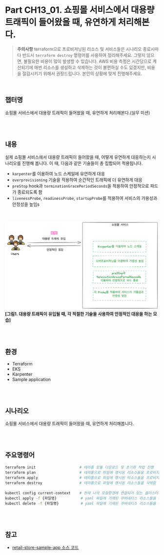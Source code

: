 # Part CH13_01. 쇼핑몰 서비스에서 대용량 트래픽이 들어왔을 때, 유연하게 처리해본다.
> **주의사항**
terraform으로 프로비저닝된 리소스 및 서비스들은 시나리오 종료시마다 반드시 `terraform destroy` 명령어를 사용하여 정리해주세요. 그렇지 않으면, 불필요한 비용이 많이 발생할 수 있습니다. AWS 비용 측정은 시간당으로 계산되기에 매번 리소스를 생성하고 삭제하는 것이 불편하실 수도 있겠지만, 비용을 절감시키기 위해서 권장드립니다. 본인의 상황에 맞게 진행해주세요.

<br>

## 챕터명

쇼핑몰 서비스에서 대용량 트래픽이 들어왔을 때, 유연하게 처리해본다.(실무 미션)

<br><br>

## 내용

실제 쇼핑몰 서비스에서 대용량 트래픽이 들어왔을 때, 어떻게 유연하게 대응하는지 시나리오를 진행해 봅니다. 이 때, 다음과 같은 기술들이 총 집합되어 적용됩니다.

- `karpenter`를 이용하여 노드 스케일에 유연하게 대응
- `overprovisioning` 기술을 적용하여 순간적인 트래픽에 더 유연하게 대응
- `preStop` hook과 `terminationGracePeriodSeconds`을 적용하여 안정적으로 파드가 종료되도록 함
- `livenessProbe`, `readinessProbe`, `startupProbe`를 적용하여 서비스의 가용성과 안정성을 높임s

<br>

![umbrella_helm_chart01](../../images/12-senario.png)
**[그림1. 대용량 트래픽이 유입될 때, 각 적절한 기술을 사용하여 안정적인 대응을 하는 모습]**

<br><br>

## 환경

- Terraform
- EKS
- Karpenter
- Sample application

<br><br>

## 시나리오

쇼핑몰 서비스에서 대용량 트래픽이 들어왔을 때, 유연하게 처리해봅니다.

<br><br>

## 주요명령어

```bash
terraform init                    # 테라폼 모듈 다운로드 및 초기화 작업 진행
terraform plan                    # 테라폼으로 파일에 명시된 리소스들을 프로비저닝 하기 전 확인단계
terraform apply                   # 테라폼으로 파일에 명시된 리소스들을 프로비저닝
terraform destroy                 # 테라폼으로 파일에 명시된 리소스들을 삭제함

kubectl config current-context    # 현재 나의 로컬환경에 연결되어 있는 클러스터 확인
kubectl apply -f {파일명}           # yaml 파일에 기재된 쿠버네티스 리소스들을 생성
kubectl delete -f {파일명}          # yaml 파일에 기재된 쿠버네티스 리소스들을 삭제제외
```

<br><br>

## 참고
- [retail-store-sample-app 소스 코드](https://github.com/aws-containers/retail-store-sample-app)
